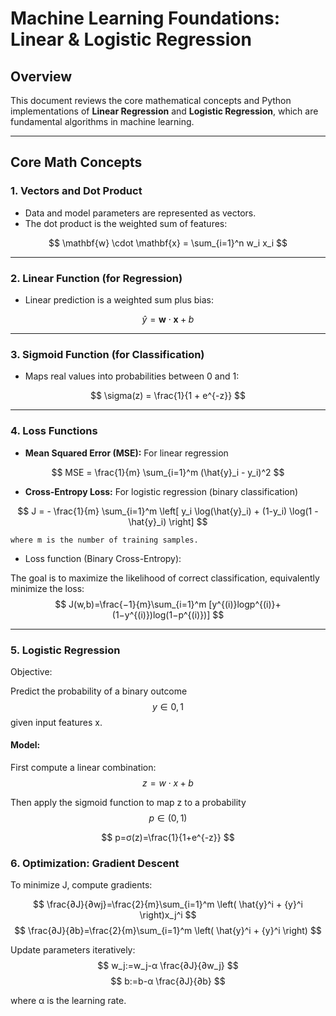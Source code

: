 # Machine Learning Foundations: Linear & Logistic Regression

## Overview

This document reviews the core mathematical concepts and Python implementations of **Linear Regression** and **Logistic Regression**, which are fundamental algorithms in machine learning.

---

## Core Math Concepts

### 1. Vectors and Dot Product

- Data and model parameters are represented as vectors.
- The dot product is the weighted sum of features:

$$
\mathbf{w} \cdot \mathbf{x} = \sum_{i=1}^n w_i x_i
$$


---

### 2. Linear Function (for Regression)

- Linear prediction is a weighted sum plus bias:

$$
\hat{y} = \mathbf{w} \cdot \mathbf{x} + b
$$

---

### 3. Sigmoid Function (for Classification)

- Maps real values into probabilities between 0 and 1:

$$
\sigma(z) = \frac{1}{1 + e^{-z}}
$$

---

### 4. Loss Functions

- **Mean Squared Error (MSE):** For linear regression

$$
MSE = \frac{1}{m} \sum_{i=1}^m (\hat{y}_i - y_i)^2
$$

- **Cross-Entropy Loss:** For logistic regression (binary classification)

$$
J = - \frac{1}{m} \sum_{i=1}^m \left[ y_i \log(\hat{y}_i) + (1-y_i) \log(1 - \hat{y}_i) \right]
$$

    where m is the number of training samples.

- Loss function (Binary Cross-Entropy):

The goal is to maximize the likelihood of correct classification, equivalently minimize the loss:
$$
J(w,b)=\frac{−1}{m}\sum_{i=1}^m [y^{(i)}log⁡p^{(i)}+(1−y^{(i)})log⁡(1−p^{(i)})]
$$

---

### 5. Logistic Regression
Objective:

Predict the probability of a binary outcome $$y∈{0,1}$$ given input features x.
#### Model:

First compute a linear combination:
$$ z=w⋅x+b $$

Then apply the sigmoid function to map z to a probability $$p∈(0,1)$$

$$
p=σ(z)=\frac{1}{1+e^{-z}}
$$


### 6. Optimization: Gradient Descent

To minimize J, compute gradients:

$$
\frac{∂J}{∂wj}=\frac{2}{m}\sum_{i=1}^m \left( \hat{y}^i + {y}^i  \right)x_j^i
$$
$$
\frac{∂J}{∂b}=\frac{2}{m}\sum_{i=1}^m \left( \hat{y}^i + {y}^i  \right)
$$

Update parameters iteratively:
$$
w_j:=w_j-α \frac{∂J}{∂w_j}
$$
$$
b:=b-α \frac{∂J}{∂b}
$$

where α is the learning rate.



